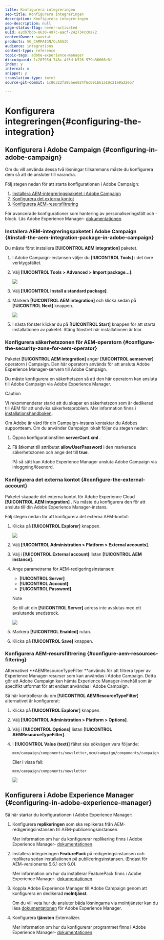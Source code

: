 ```yaml
---
title: Konfigurera integreringen
seo-title: Konfigurera integreringen
description: Konfigurera integreringen
seo-description: null
page-status-flag: never-activated
uuid: e2db7bdb-8630-497c-aacf-242734cc0a72
contentOwner: sauviat
products: SG_CAMPAIGN/CLASSIC
audience: integrations
content-type: reference
topic-tags: adobe-experience-manager
discoiquuid: 1c20795d-748c-4f5d-b526-579b36666e8f
index: y
internal: n
snippet: y
translation-type: tm+mt
source-git-commit: 1c86322fa95aee024f6c691b61a10c21a9a22eb7

---
```



# Konfigurera integreringen{#configuring-the-integration}

## Konfigurera i Adobe Campaign {#configuring-in-adobe-campaign}

Om du vill använda dessa två lösningar tillsammans måste du konfigurera dem så att de ansluter till varandra.

Följ stegen nedan för att starta konfigurationen i Adobe Campaign:

1. [Installera AEM-integreringspaketet i Adobe Campaign](#install-the-aem-integration-package-in-adobe-campaign)
1. [Konfigurera det externa kontot](#configure-the-external-account)
1. [Konfigurera AEM-resursfiltrering](#configure-aem-resources-filtering)

För avancerade konfigurationer som hantering av personaliseringsfält och -block. Läs Adobe Experience Manager- [dokumentationen](https://helpx.adobe.com/experience-manager/6-5/sites/administering/using/campaignonpremise.html).

### Installera AEM-integreringspaketet i Adobe Campaign {#install-the-aem-integration-package-in-adobe-campaign}

Du måste först installera **[!UICONTROL AEM integration]** paketet.

1. I Adobe Campaign-instansen väljer du **[!UICONTROL Tools]** i det övre verktygsfältet.
1. Välj **[!UICONTROL Tools > Advanced > Import package...]**.

   ![](assets/aem_config_1.png)

1. Välj **[!UICONTROL Install a standard package]**.
1. Markera **[!UICONTROL AEM integration]** och klicka sedan på **[!UICONTROL Next]** knappen.

   ![](assets/aem_config_2.png)

1. I nästa fönster klickar du på **[!UICONTROL Start]** knappen för att starta installationen av paketet. Stäng fönstret när installationen är klar.

### Konfigurera säkerhetszonen för AEM-operatorn {#configure-the-security-zone-for-aem-operator}

Paketet **[!UICONTROL AEM integration]** anger **[!UICONTROL aemserver]** operatorn i Campaign. Den här operatorn används för att ansluta Adobe Experience Manager-servern till Adobe Campaign.

Du måste konfigurera en säkerhetszon så att den här operatorn kan ansluta till Adobe Campaign via Adobe Experience Manager.

>[!CAUTION]
>
>Vi rekommenderar starkt att du skapar en säkerhetszon som är dedikerad till AEM för att undvika säkerhetsproblem. Mer information finns i [installationshandboken](../../installation/using/configuring-campaign-server.md#defining-security-zones).

Om Adobe är värd för din Campaign-instans kontaktar du Adobes supportteam. Om du använder Campaign lokalt följer du stegen nedan:

1. Öppna konfigurationsfilen **serverConf.xml** .
1. Få åtkomst till attributet **allowUserPassword** i den markerade säkerhetszonen och ange det till **true**.

   På så sätt kan Adobe Experience Manager ansluta Adobe Campaign via inloggning/lösenord.

### Konfigurera det externa kontot {#configure-the-external-account}

Paketet skapade det externa kontot för Adobe Experience Cloud **[!UICONTROL AEM integration]** . Nu måste du konfigurera den för att ansluta till din Adobe Experience Manager-instans.

Följ stegen nedan för att konfigurera det externa AEM-kontot:

1. Klicka på **[!UICONTROL Explorer]** knappen.

   ![](assets/aem_config_3.png)

1. Välj **[!UICONTROL Administration > Platform > External accounts]**.
1. Välj i **[!UICONTROL External account]** listan **[!UICONTROL AEM instance]**.
1. Ange parametrarna för AEM-redigeringsinstansen:

   * **[!UICONTROL Server]**
   * **[!UICONTROL Account]**
   * **[!UICONTROL Password]**
   >[!NOTE]
   >
   >Se till att din **[!UICONTROL Server]** adress inte avslutas med ett avslutande snedstreck.

   ![](assets/aem_config_4.png)

1. Markera **[!UICONTROL Enabled]** rutan.
1. Klicka på **[!UICONTROL Save]** knappen.

### Konfigurera AEM-resursfiltrering {#configure-aem-resources-filtering}

Alternativet **AEMResourceTypeFilter **används för att filtrera typer av Experience Manager-resurser som kan användas i Adobe Campaign. Detta gör att Adobe Campaign kan hämta Experience Manager-innehåll som är specifikt utformat för att endast användas i Adobe Campaign.

Så här kontrollerar du om **[!UICONTROL AEMResourceTypeFilter]** alternativet är konfigurerat:

1. Klicka på **[!UICONTROL Explorer]** knappen.
1. Välj **[!UICONTROL Administration > Platform > Options]**.
1. Välj i **[!UICONTROL Options]** listan **[!UICONTROL AEMResourceTypeFilter]**.
1. I **[!UICONTROL Value (text)]** fältet ska sökvägen vara följande:

   ```
   mcm/campaign/components/newsletter,mcm/campaign/components/campaign_newsletterpage,mcm/neolane/components/newsletter
   ```

   Eller i vissa fall:

   ```
   mcm/campaign/components/newsletter
   ```

   ![](assets/aem_config_5.png)

## Konfigurera i Adobe Experience Manager {#configuring-in-adobe-experience-manager}

Så här startar du konfigurationen i Adobe Experience Manager:

1. Konfigurera **replikeringen** som ska replikeras från AEM-redigeringsinstansen till AEM-publiceringsinstansen.

   Mer information om hur du konfigurerar replikering finns i Adobe Experience Manager- [dokumentationen](https://helpx.adobe.com/experience-manager/6-4/sites/deploying/using/replication.html).

1. Installera integreringen **FeaturePack** på redigeringsinstansen och replikera sedan installationen på publiceringsinstansen. (Endast för AEM-versionerna 5.6.1 och 6.0).

   Mer information om hur du installerar FeaturePack finns i Adobe Experience Manager- [dokumentationen](https://helpx.adobe.com/experience-manager/aem-previous-versions.html).

1. Koppla Adobe Experience Manager till Adobe Campaign genom att konfigurera en dedikerad **molntjänst**.

   Om du vill veta hur du ansluter båda lösningarna via molntjänster kan du läsa [dokumentationen](https://helpx.adobe.com/experience-manager/6-4/sites/administering/using/campaignonpremise.html#ConfiguringAdobeExperienceManager) för Adobe Experience Manager.

1. Konfigurera **tjänsten** Externalizer.

   Mer information om hur du konfigurerar programmet finns i Adobe Experience Manager- [dokumentationen](https://helpx.adobe.com/experience-manager/6-4/sites/developing/using/externalizer.html).

